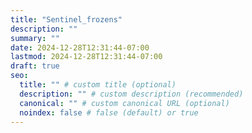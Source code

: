 ```yaml
---
title: "Sentinel_frozens"
description: ""
summary: ""
date: 2024-12-28T12:31:44-07:00
lastmod: 2024-12-28T12:31:44-07:00
draft: true
seo:
  title: "" # custom title (optional)
  description: "" # custom description (recommended)
  canonical: "" # custom canonical URL (optional)
  noindex: false # false (default) or true
---
```

